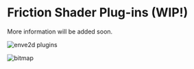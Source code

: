 # Friction Shader Plug-ins (WIP!)

More information will be added soon.


![enve2d plugins](https://user-images.githubusercontent.com/68183694/202194317-62c6c005-f975-4fcd-9f75-12b983bfe07e.png)

![bitmap](https://github.com/axiomgraph/enve-plugins/assets/68183694/318d1781-5570-4a6e-bd0e-9443a08a5105)
